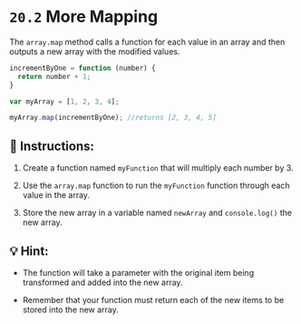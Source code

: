 # `20.2` More Mapping

The `array.map` method calls a function for each value in an array and 
then outputs a new array with the modified values. 

```js
incrementByOne = function (number) {
  return number + 1; 
}

var myArray = [1, 2, 3, 4];

myArray.map(incrementByOne); //returns [2, 3, 4, 5]
```

## 📝 Instructions:

1. Create a function named `myFunction` that will multiply each number by 3. 

2. Use the `array.map` function to run the `myFunction` function through each value in the array. 

3. Store the new array in a variable named `newArray` and `console.log()` the new array. 

## 💡 Hint:

+ The function will take a parameter with the original item being transformed and added into the new array.

+ Remember that your function must return each of the new items to be stored into the new array.

